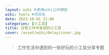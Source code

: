 ```yaml
---
layout: wiki #使用wiki公共模版
wiki: tools #项目名
date: 2023-10-01 21:00
categories: [小工具]
title: 日常工作中发现的小工具
cover: /asset/wiki/delay/cover.jpg
---
```


> 工作生活中遇到的一些好玩的小工具分享专题
